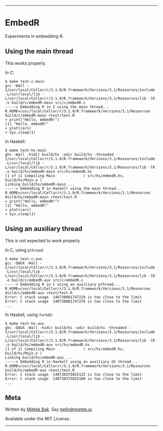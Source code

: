 ----


EmbedR
======

Experiments in embedding R.


Using the main thread
---------------------

This works properly.

In C:

    $ make test-c-main
    gcc -Wall -I/usr/local/Cellar/r/3.1.0/R.framework/Versions/3.1/Resources/include -L/usr/local/lib -L/usr/local/Cellar/r/3.1.0/R.framework/Versions/3.1/Resources/lib -lR  -o build/c/embedR-main src/c/embedR.c
    -----> Embedding R in C using the main thread...
    R_HOME=/usr/local/Cellar/r/3.1.0/R.framework/Versions/3.1/Resources build/c/embedR-main <test/test.R
    > print("Hello, embedR!")
    [1] "Hello, embedR!"
    > plot(cars)
    > Sys.sleep(1)

In Haskell:

    $ make test-hs-main
    ghc -Wall -hidir build/hs -odir build/hs -threaded -I/usr/local/Cellar/r/3.1.0/R.framework/Versions/3.1/Resources/include -L/usr/local/lib -L/usr/local/Cellar/r/3.1.0/R.framework/Versions/3.1/Resources/lib -lR  -o build/hs/embedR-main src/hs/embedR.hs
    [1 of 1] Compiling Main             ( src/hs/embedR.hs, build/hs/Main.o )
    Linking build/hs/embedR-main ...
    -----> Embedding R in Haskell using the main thread...
    R_HOME=/usr/local/Cellar/r/3.1.0/R.framework/Versions/3.1/Resources build/hs/embedR-main <test/test.R
    > print("Hello, embedR!")
    [1] "Hello, embedR!"
    > plot(cars)
    > Sys.sleep(1)


Using an auxiliary thread
-------------------------

This is not expected to work properly.

In C, using `pthread`:

    $ make test-c-aux
    gcc -DAUX -Wall -I/usr/local/Cellar/r/3.1.0/R.framework/Versions/3.1/Resources/include -L/usr/local/lib -L/usr/local/Cellar/r/3.1.0/R.framework/Versions/3.1/Resources/lib -lR  -o build/c/embedR-aux src/c/embedR.c
    -----> Embedding R in C using an auxiliary pthread...
    R_HOME=/usr/local/Cellar/r/3.1.0/R.framework/Versions/3.1/Resources build/c/embedR-aux <test/test.R
    Error: C stack usage  140730081747228 is too close to the limit
    Error: C stack usage  140730081747276 is too close to the limit
    ...

In Haskell, using `forkOS`:

    $ make test-hs-aux
    ghc -DAUX -Wall -hidir build/hs -odir build/hs -threaded -I/usr/local/Cellar/r/3.1.0/R.framework/Versions/3.1/Resources/include -L/usr/local/lib -L/usr/local/Cellar/r/3.1.0/R.framework/Versions/3.1/Resources/lib -lR  -o build/hs/embedR-aux src/hs/embedR.hs
    [1 of 1] Compiling Main             ( src/hs/embedR.hs, build/hs/Main.o )
    Linking build/hs/embedR-aux ...
    -----> Embedding R in Haskell using an auxiliary OS thread...
    R_HOME=/usr/local/Cellar/r/3.1.0/R.framework/Versions/3.1/Resources build/hs/embedR-aux <test/test.R
    Error: C stack usage  140730375025132 is too close to the limit
    Error: C stack usage  140730375025180 is too close to the limit
    ...


Meta
----

Written by [Miëtek Bak][].  Say hello@mietek.io

Available under the MIT License.


----

[Miëtek Bak]: http://mietek.io
